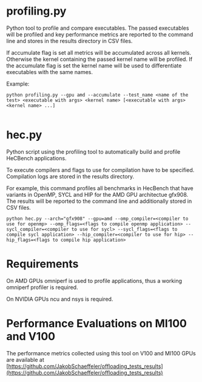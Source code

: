 # profiling.py
Python tool to profile and compare executables. The passed executables will be profiled and key performance metrics are reported to the command line and stores in the results directory in CSV files. 

If accumulate flag is set all metrics will be accumulated across all kernels. Otherwise the kernel containing the passed kernel name will be profiled. If the accumulate flag is set the kernel name will be used to differentiate executables with the same names. 

Example:

```
python profiling.py --gpu amd --accumulate --test_name <name of the test> <executable with args> <kernel name> [<executable with args> <kernel name> ...]
                         
```

# hec.py
Python script using the profiling tool to automatically build and profile HeCBench applications. 

To execute compilers and flags to use for compilation have to be specified. Compilation logs are stored in the results directory. 

For example, this command profiles all benchmarks in HecBench that have variants in OpenMP, SYCL and HIP for the AMD GPU architectue gfx908. The results will be reported to the command line and additionally stored in CSV files. 
```
python hec.py --arch="gfx908" --gpu=amd --omp_compiler=<compiler to use for openmp> --omp_flags=<flags to compile openmp application> --sycl_compiler=<compiler to use for sycl> --sycl_flags=<flags to compile sycl application> --hip_compiler=<compiler to use for hip> --hip_flags=<flags to compile hip application>
```



# Requirements

On AMD GPUs omniperf is used to profile applications, thus a working omniperf profiler is required.

On NVIDIA GPUs ncu and nsys is required. 

# Performance Evaluations on MI100 and V100

The performance metrics collected using this tool on V100 and MI100 GPUs are available at [https://github.com/JakobSchaeffeler/offloading_tests_results](https://github.com/JakobSchaeffeler/offloading_tests_results)

